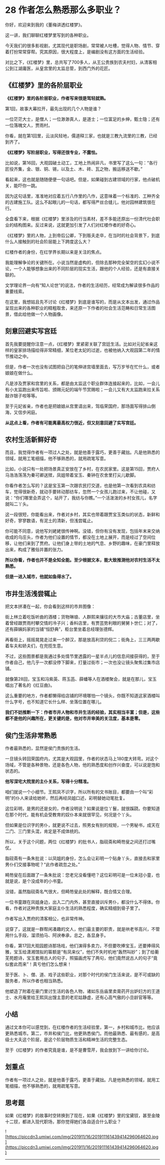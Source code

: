 # 28 作者怎么熟悉那么多职业？

你好，欢迎来到我的《董梅讲透红楼梦》。

这一讲，我们聊聊红楼梦里写到的各种职业。

今天我们的很多影视剧，尤其现代是职场剧，常常被人吐槽，觉得人物、情节、穿着打扮常常穿帮。究其原因，很大程度上，是编剧没有这方面的生活经验。

对比之下，《红楼梦》里，总共写了700多人，从王公贵族到农夫村妇，从清客相公到江湖庸医，从皇宫里的太监总管，到西门外的花匠。

## 《红楼梦》里的各阶层职业

 **《红楼梦》里的各阶层职业，作者写来很是驾轻就熟。**

第1回，故事大幕拉开，最先出现的几个人物是谁？

一位茫茫大士，是僧人；一位渺渺真人，是道士；一位富足的乡绅，甄士隐；还有一位落魄文人，贾雨村。

你看，就在第1回里，云淡风轻地，儒道释三家，也就是三教九流里的三教，已经到齐了。

 **《红楼梦》写阶层职业，写得还很专业，不露怯。**

比如说，第16回，大观园破土动工，工地上热闹非凡，书里写了这么一句：“各行匠役齐集，金、银、铜、锡，以及土、木、砖、瓦之物，搬运移送不歇。”

看起来，这也就是随随便便一句话吧。但是，如果碰到古建领域的行家，他点破机关，能吓你一跳。

因为这句话里，准准地对应着五行八作里的八作，这意味着一个标准的、工种齐全的古建施工队。这么不起眼儿的一句话，都写得严丝合缝儿，他对园林建筑很在行。

全盘看下来，根据《红楼梦》里涉及的行当素材，差不多能还原出一份清代社会职业的结构图来。反过来说，这就更加引发了人们对红楼作者的好奇心。

《红楼梦》里的人物，上到帝后公卿，下到贩夫走卒，在当时的社会背景下，到底什么人接触到的社会阶层能上下跨度这么大？

红楼作者的身份，在红学界长期以来是关注的焦点。

我能理解争论的关键所在。小说当然是虚构的，但除去那种完全架空的玄幻小说不论，一个人能够想象出来的不同阶层的现实生活，跟他的个人经验，还是有直接关联的。

文学理论界一向有“知人论世”的说法，作者的生活经历，经常成为解读很多作品的重要线索。

在这里，我想姑且先不讨论《红楼梦》到底是谁写的，而是从文本出发，通过作品呈现出来的各种职业的精粗取舍，来还原一下作者的社会生活范畴和日常生活图景，借此给他做一个人物画像。

## 刻意回避实写宫廷

首先我要提醒你注意一点，《红楼梦》里紧密关联了宫廷生活。比如对元妃省亲这样的皇家排场描绘得非常精细，某位老太妃的过逝，也被他纳入大观园第二年的情节推动之中。

但是，作者一次也没有试图把自己的笔伸进宫墙里面去，写万岁爷在忙什么，或者娘娘在做什么。

凡是涉及贾家和宫里的关系，都是由太监这个职业群体连接起来的，比如，一会儿有小太监跑出来传旨啦、颁赐元妃的端午节赏赐啦；一会儿又有大太监跑来拉关系敲诈银子啦等等。

至于元妃省亲，作者也是把娘娘从宫里请出来，驾临荣国府，那场面写得排山倒海，又信步闲庭。

 **从这点上看，作者有可能离最高权力很近，但又刻意回避了实写宫廷。**

## 农村生活新鲜好奇

而且，我觉得作者有一项过人之处，就是他善于露巧，更善于藏拙。凡是他熟悉的领域，就用工笔细描，他不够熟悉的，就用疏笔写意。

比如，小说只有一处把场景真正安放在了乡村，在农民家里。这是第15回，贾府人马浩浩荡荡为秦可卿送殡，凤姐带着宝玉、秦钟在农舍里打尖儿歇脚。

你看作者怎么写的？这是宝玉第一次跟农民打交道，也是他第一次看到农具和纺车，觉得很新奇，就动手要转动那纺车，忽然一个女孩儿跑过来，不让他碰，又说：“你们哪里会弄这个，站开了，我纺与你瞧。”一个活泼泼的乡村女孩儿，名字就叫二丫头。

这一段很短，你能看出来，作者对乡村，其实也带着跟贾宝玉类似的状态，新鲜和好奇，寥寥数语，有泥土的清新，但浅尝辄止。

你可能不同意，说他写刘姥姥很传神啊。没错，但你有没有发现，包括年末来交纳收成的乌庄头，作者为他们设置的情节，都没在土地上展开，而是经过了空间位移，让他们来到了贾府。让他们身上带的土地的气息、乡野的趣味，在豪门里释放出来，构成了雅俗并置的张力。

 **所以你看，作者也并不是全知全能。至少根据文本，能大致推测他对农村生活不太熟悉。**

 **但是一进入城市，他就如鱼得水了。**

## 市井生活浅尝辄止

把文本拼凑在一起，你会看到这样的市井图像：

街上林立着吃饭听曲的酒楼；货物琳琅、人群熙来攘往的大市大庙；古董店里，坐着曾经跟贾雨村攀交情的冷子兴；香料店里，有贾芸势利眼的舅舅卜世仁；对了，还有薛姨妈家的当铺“恒舒典”，柜台里坐着总经理张德辉。

再看街上，摇摇晃晃走过来一个醉汉，那是放高利贷的倪二；街角上，三三两两歇着车夫和轿夫们，在兜揽生意。

不过，这些图景都是我通过多处情节里透露的一星半点儿的信息间接获得的，至于作者自己，他几乎一次都没停下脚来，打量过街市；一次也没让镜头聚焦过集市店铺。

就像第28回，宝玉和冯紫英、蒋玉菡、薛蟠等人在酒楼聚会，就是在那儿，宝玉唱出了著名的《红豆曲》。

这么重要的地方，作者都懒得给店铺的环境哪怕一个镜头，你既不知道这家酒楼叫什么字号，也不知道它长什么样、坐落位置在哪儿。

 **我们不妨推断一下：作者市井人物和市井生活的经验，其实相当丰富；但是，这些都不是他的兴趣所在，更关键的是，他对市井审美的关注度，基本是零。**

## 侯门生活非常熟悉

作者最熟悉的，显然是侯门贵族的生活。

一旦镜头转回荣国府内，尤其是大观园里，作者的状态马上180度大转弯。对这个场域，不管是各种景物，还是各色人物，他的熟悉度和创作兴奋度，可以说是饱和状态的。

 **他写深宅大院里的主仆关系，写得十分精准。**

咱们就说一个小细节。王熙凤不识字，所以所有的文书账目，都要由一个叫“彩明”的仆人来读给她听，然后再经凤姐口述，彩明替她动笔批复。

这位彩明，是男的还是女的，作者没明说？如果说是位丫鬟，就很蹊跷。你要知道在那个时代，能有机会受教育的奴仆本来就很罕见，何况是个丫头。

但如果是位识字的男仆，就更说不过去，照男女有别的规矩，一个男秘书，成天在二门、三门里头混，肯定是不成体统的。

所以，关于这个问题，两位《红楼梦》的批书人，脂砚斋和畸笏叟之间还打过嘴仗。

脂砚斋有一条朱批说：以凤姐的身份，怎么会让彩明一个贴身丫头，直接去和家里男仆们交接事物呢？“此作者疏忽之处。”

畸笏叟在后面跟了一条朱批说：您老兄没看懂吧？这位彩明可是一位未冠小童，也就是说，是个没成年的小书童。

没错，虽然脂砚斋名气很大，但畸笏叟此处的解释，既合情又合理。

一位书童跟在凤姐身边，出入二门内外，甚至直接训斥男仆，都没什么不得体。你看，作者对这种贵族大家庭主仆生活的熟悉程度，确实精细到骨子里了。

作者写出入贾府的清客相公，也非常传神。

说穿了，这就是一群帮闲凑趣的文人，他们最主要的职责，就是哄老爷高兴，不管用什么手段，溜须拍马、阿谀奉承，总之，各显身手。

你看，第17回大观园题诗那场戏，他们演得多卖力，不但要吹捧宝玉，还要捧得风雅，宝玉给潇湘馆拟的匾额是“有凤来仪”，他们不失时机地“轰然叫妙”；到了给蘅芜苑题诗，宝玉套用古人的句子，照猫画虎写了两句，他们竟然说古人的句子“竟似套此而来”！真亏他们怎么想来！

至于医、卜、僧、道、戏子这些职业，对那个时代的侯门生活来说，是不可或缺的服务者，所以作者也相当熟悉。

他塑造了附着在豪门里讨生活的各色人物，诸如东岳庙里卖膏药开出妒妇方的王道士、水月庵里给王熙凤出馊主意的老尼姑静虚，还有心高气傲的小旦龄官等等。

## 小结

通过文本你可以感觉到，在红楼作者的生活经验里，第一，乡村和城市比，他应该更熟悉城市。第二，市井和侯门比，他更熟悉侯门。而他最熟悉、最有感的，是高级士大夫这个阶层，是这个阶层物质生活和精神生活的完整生态。

至于《红楼梦》的作者究竟是谁，是不是曹雪芹，我会放到下一讲给你讨论。

## 划重点

作者有一项过人之处，就是他善于露巧，更善于藏拙。凡是他熟悉的领域，就用工笔细描，他不够熟悉的，就用疏笔写意。

## 思考题

如果《红楼梦》的故事时空转换到了现在，如果《红楼梦》里的宝黛钗，甚至金陵十二钗，都进入现代职场，那你觉得她们各自适合什么职业？

![https://piccdn3.umiwi.com/img/201911/16/201911161439414296064620.jpg](https://piccdn3.umiwi.com/img/201911/16/201911161439414296064620.jpg)

---
